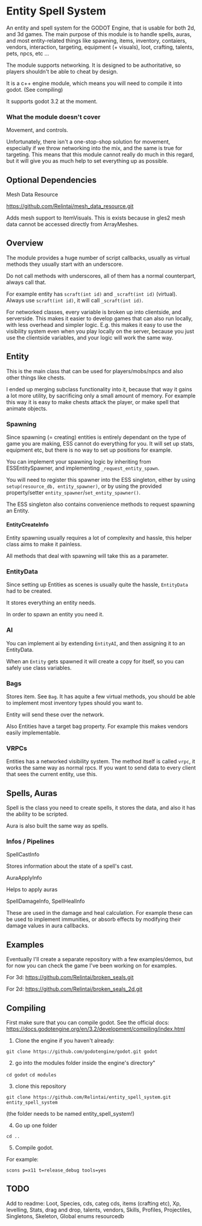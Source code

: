 # Entity Spell System

An entity and spell system for the GODOT Engine, that is usable for both 2d, and 3d games. The main purpose of this 
module is to handle spells, auras, and most entity-related things like spawning, items, inventory, contaiers, 
vendors, interaction, targeting, equipment (+ visuals), loot, crafting, talents, pets, npcs, etc ...

The module supports networking. It is designed to be authoritative, so players shouldn't be able to cheat by design.

It is a c++ engine module, which means you will need to compile it into godot. (See compiling)

It supports godot 3.2 at the moment.

### What the module doesn't cover

Movement, and controls.

Unfortunately, there isn't a one-stop-shop solution for movement, especially if we throw networking into the mix,
and the same is true for targeting. This means that this module cannot really do much in this regard, but it will 
give you as much help to set everything up as possible.

## Optional Dependencies

Mesh Data Resource

https://github.com/Relintai/mesh_data_resource.git

Adds mesh support to ItemVisuals. This is exists because in gles2 mesh data cannot be accessed directly from ArrayMeshes.

## Overview

The module provides a huge number of script callbacks, usually as virtual methods they usually start with an underscore.

Do not call methods with underscores, all of them has a normal counterpart, always call that.

For example entity has `scraft(int id)` and `_scraft(int id)` (virtual). Always use `scraft(int id)`, it will
call `_scraft(int id)`.

For networked classes, every variable is broken up into clientside, and serverside. This makes it easier to 
develop games that can also run locally, with less overhead and simpler logic. 
E.g. this makes it easy to use the visibility system even when you play locally on the server, because you just use the clientside variables,
and your logic will work the same way.

## Entity

This is the main class that can be used for players/mobs/npcs and also other things like chests. 

I ended up merging subclass functionality into it, because
that way it gains a lot more utility, by sacrificing only a small amount of memory.
For example this way it is easy to make chests attack the player, or make spell that animate objects.

### Spawning

Since spawning (= creating) entities is entirely dependant on the type of game you are making, ESS cannot do
everything for you. It will set up stats, equipment etc, but there is no way to set up positions for example.

You can implement your spawning logic by inheriting from ESSEntitySpawner, and implementing `_request_entity_spawn`.

You will need to register this spawner into the ESS singleton, either by using `setup(resource_db, entity_spawner)`, or 
by using the provided property/setter `entity_spawner`/`set_entity_spawner()`. 

The ESS singleton also contains convenience methods to request spawning an Entity.

#### EntityCreateInfo

Entity spawning usually requires a lot of complexity and hassle, this helper class aims to make it painless.

All methods that deal with spawning will take this as a parameter.

### EntityData

Since setting up Entities as scenes is usually quite the hassle, `EntityData` had to be created.

It stores everything an entity needs.

In order to spawn an entity you need it.

### AI

You can implement ai by extending `EntityAI`, and then assigning it to an EntityData.

When an `Entity` gets spawned it will create a copy for itself, so you can safely use class variables.

### Bags

Stores item. See `Bag`. It has aquite a few virtual methods, you should be able to implement most inventory types
should you want to.

Entity will send these over the network.

Also Entities have a target bag property. For example this makes vendors easily implementable.

### VRPCs

Entities has a networked visibility system. The method itself is called `vrpc`, it works the same way as normal rpcs.
If you want to send data to every client that sees the current entity, use this. 

## Spells, Auras

Spell is the class you need to create spells, it stores the data, and also it has the ability to be scripted.

Aura is also built the same way as spells.

### Infos / Pipelines

SpellCastInfo

Stores information about the state of a spell's cast.

AuraApplyInfo

Helps to apply auras

SpellDamageInfo, SpellHealInfo

These are used in the damage and heal calculation. For example these can be used to implement immunities, or absorb effects 
by modifying their damage values in aura callbacks.

## Examples

Eventually I'll create a separate repository with a few examples/demos, but for now you can check the game 
I've been working on for examples.

For 3d:
https://github.com/Relintai/broken_seals.git

For 2d:
https://github.com/Relintai/broken_seals_2d.git

## Compiling

First make sure that you can compile godot. See the official docs: https://docs.godotengine.org/en/3.2/development/compiling/index.html

1. Clone the engine if you haven't already:

```git clone https://github.com/godotengine/godot.git godot```

2. go into the modules folder inside the engine's directory"

```cd godot```
```cd modules```

3. clone this repository

```git clone https://github.com/Relintai/entity_spell_system.git entity_spell_system```

(the folder needs to be named entity_spell_system!)

4. Go up one folder

```cd ..```

5. Compile godot.

For example:

```scons p=x11 t=release_debug tools=yes```

## TODO

Add to readme: 
Loot, Species, cds, categ cds, items (crafting etc), Xp, 
levelling, Stats, drag and drop, talents, vendors, Skills, 
Profiles, Projectiles, Singletons, Skeleton, 
Global enums
resourcedb